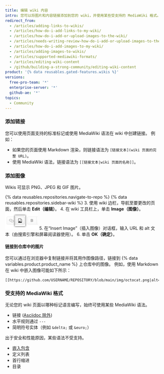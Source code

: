 ```yaml
---
title: 编辑 wiki 内容
intro: 您可以将图片和内容链接添加到您的 wiki，并使用某些受支持的 MediaWiki 格式。
redirect_from:
  - /articles/adding-links-to-wikis/
  - /articles/how-do-i-add-links-to-my-wiki/
  - /articles/how-do-i-add-or-upload-images-to-the-wiki/
  - /articles/needs-writing-review-how-do-i-add-or-upload-images-to-the-wiki/
  - /articles/how-do-i-add-images-to-my-wiki/
  - /articles/adding-images-to-wikis/
  - /articles/supported-mediawiki-formats/
  - /articles/editing-wiki-content
  - /github/building-a-strong-community/editing-wiki-content
product: '{% data reusables.gated-features.wikis %}'
versions:
  free-pro-team: '*'
  enterprise-server: '*'
  github-ae: '*'
topics:
  - Community
---
```


### 添加链接

您可以使用页面支持的标准标记或使用 MediaWiki 语法在 wiki 中创建链接。 例如：

- 如果您的页面使用 Markdown 渲染，则链接语法为 `[链接文本](wiki 页面的完整 URL)`。
- 使用 MediaWiki 语法，链接语法为 `[[链接文本|wiki 页面的名称]]`。

### 添加图像

Wikis 可显示 PNG、JPEG 和 GIF 图片。

{% data reusables.repositories.navigate-to-repo %}
{% data reusables.repositories.sidebar-wiki %}
3. 使用 wiki 边栏，导航至要更改的页面，然后单击 **Edit（编辑）**。
4. 在 wiki 工具栏上，单击 **Image（图像）**。 ![Wiki 添加图像按钮](/assets/images/help/wiki/wiki_add_image.png)
5. 在“Insert Image”（插入图像）对话框，输入 URL 和 alt 文本（由搜索引擎和屏幕阅读器使用）。
6. 单击 **OK（确定）**。

#### 链接到仓库中的图片

您可以通过在浏览器中复制链接并将其用作图像路径，链接到 {% data variables.product.product_name %} 上仓库中的图像。 例如，使用 Markdown 在 wiki 中嵌入图像可能如下所示：

    [[https://github.com/USERNAME/REPOSITORY/blob/main/img/octocat.png|alt=octocat]]

### 受支持的 MediaWiki 格式

无论您的 wiki 页面以哪种标记语言编写，始终可使用某些 MediaWiki 语法。
- 链接 ([Asciidoc 除外](https://github.com/gollum/gollum/commit/d1cf698b456cd6a35a54c6a8e7b41d3068acec3b))
- 水平规则通过 `---`
- 简明符号实体（例如 `&delta;` 或 `&euro;`）

出于安全和性能原因，某些语法不受支持。
- [嵌入包含](https://www.mediawiki.org/wiki/Transclusion)
- 定义列表
- 首行缩进
- 目录
